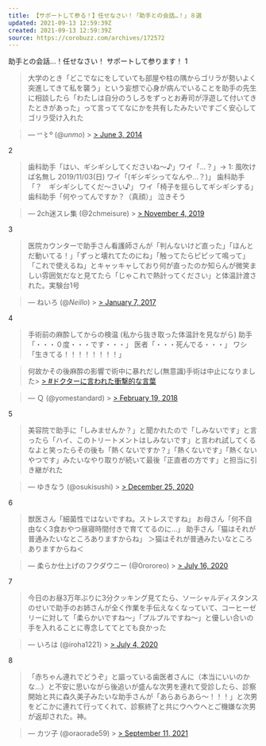 ```yaml
---
title: 【サポートして参る！】任せなさい！「助手との会話…！」８選
updated: 2021-09-13 12:59:39Z
created: 2021-09-13 12:59:39Z
source: https://corobuzz.com/archives/172572
---
```


助手との会話…！任せなさい！
サポートして参ります！
1

> 大学のとき「どこでなにをしていても部屋や柱の隅からゴリラが勢いよく突進してきて私を襲う」という妄想で心身が病んでいることを助手の先生に相談したら「わたしは自分のうしろをずっとお寿司が浮遊して付いてきたときがあった」って言っててなにかを共有したみたいですごく安心してゴリラ受け入れた

> — ᐡᐢ〻º (@_unmo_) > [> June 3, 2014](https://twitter.com/_unmo_/status/473899094000148480?ref_src=twsrc%5Etfw)

2
> 歯科助手「はい、ギシギシしてくださいね～♪」ワイ「…？」→
> 1: 風吹けば名無し 2019/11/03(日)
> ワイ「(ギシギシってなんや…？)」
> 歯科助手「？　ギシギシしてくだ～さい♪」
> ワイ「椅子を揺らしてギシギシする」
> 歯科助手「何やってんですか？（真顔）」
> 泣きそう

> — 2ch迷スレ集 (@2chmeisure) > [> November 4, 2019](https://twitter.com/2chmeisure/status/1191194189725196288?ref_src=twsrc%5Etfw)

3

> 医院カウンターで助手さん看護師さんが「判んないけど直った」「ほんとだ動いてる！」「ずっと壊れてたのにね」「触ってたらピピッて鳴って」「これで使えるね」とキャッキャしており何が直ったのか知らんが微笑ましい雰囲気だなと見てたら「じゃこれで熱計ってください」と体温計渡された。実験台1号

> — ねいろ (@_Neillo_) > [> January 7, 2017](https://twitter.com/_Neillo_/status/817568805077430273?ref_src=twsrc%5Etfw)

4
> 手術前の麻酔してからの検温
> (私から抜き取った体温計を見ながら)
> 助手「・・・０度・・・です・・・」
> 医者「・・・死んでる・・・」
> ワシ「生きてる！！！！！！！！」

> 何故かその後麻酔の影響で術中に暴れだし(無意識)手術は中止になりました> [> #ドクターに言われた衝撃的な言葉](https://twitter.com/hashtag/%E3%83%89%E3%82%AF%E3%82%BF%E3%83%BC%E3%81%AB%E8%A8%80%E3%82%8F%E3%82%8C%E3%81%9F%E8%A1%9D%E6%92%83%E7%9A%84%E3%81%AA%E8%A8%80%E8%91%89?src=hash&ref_src=twsrc%5Etfw)

> — Ｑ (@yomestandard) > [> February 19, 2018](https://twitter.com/yomestandard/status/965582588633952257?ref_src=twsrc%5Etfw)

5

> 美容院で助手に「しみませんか？」と聞かれたので「しみないです」と言ったら「ハイ、このトリートメントはしみないです」と言われ試してくるなよと笑ったらその後も「熱くないですか？」「熱くないです」「熱くないやつです」みたいなやり取りが続いて最後「正直者の方です」と担当に引き継がれた

> — ゆきなう (@osukisushi) > [> December 25, 2020](https://twitter.com/osukisushi/status/1342331662944722944?ref_src=twsrc%5Etfw)

6
> 獣医さん「細菌性ではないですね。ストレスですね」
> お母さん「何不自由なく3食おやつ昼寝時間付きで育ててるのに…」
> 助手さん「猫はそれが普通みたいなところありますからね」
> ＞猫はそれが普通みたいなところありますからね＜

> — 柔らか仕上げのフクダウニー (@0rororeo) > [> July 16, 2020](https://twitter.com/0rororeo/status/1283687360090140672?ref_src=twsrc%5Etfw)

7

> 今日のお昼3万年ぶりに3分クッキング見てたら、ソーシャルディスタンスのせいで助手のお姉さんが全く作業を手伝えなくなっていて、コーヒーゼリーに対して「柔らかいですね〜」「プルプルですね〜」と優しい合いの手を入れることに専念しててとても良かった

> — いろは (@iroha1221) > [> July 4, 2020](https://twitter.com/iroha1221/status/1279367058908577798?ref_src=twsrc%5Etfw)

8

> 「赤ちゃん連れでどうぞ」と謳っている歯医者さんに（本当にいいのかな…）と不安に思いながら後追いが盛んな次男を連れて受診したら、診察開始と共に森久美子みたいな助手さんが「あらあらあら〜！！！」と次男をどこかに連れて行ってくれて、診察終了と共にウヘウヘとご機嫌な次男が返却された。神。

> — カツ子 (@oraorade59) > [> September 11, 2021](https://twitter.com/oraorade59/status/1436514243436679170?ref_src=twsrc%5Etfw)